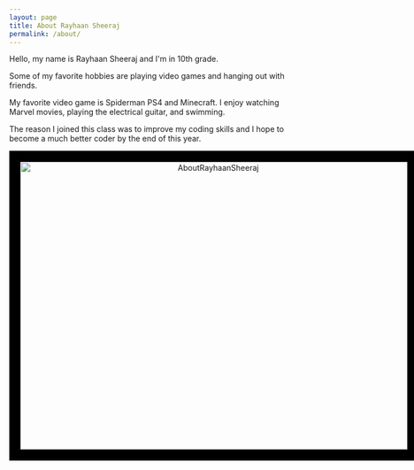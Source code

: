 ```yaml
---
layout: page
title: About Rayhaan Sheeraj
permalink: /about/
---
```


Hello, my name is Rayhaan Sheeraj and I'm in 10th grade. 

Some of my favorite hobbies are playing video games and hanging out with friends. 

My favorite video game is Spiderman PS4 and Minecraft. I enjoy watching Marvel movies, playing the electrical guitar, and swimming. 

The reason I joined this class was to improve my coding skills and I hope to become a much better coder by the end of this year. 

<center>
<div class="border">
    <img alt="AboutRayhaanSheeraj" src="{{site.baseurl}}/images/RayhaanHobbies.png" width="700" height="520">
</div>
</center>

<style>
    .border {
        border: 20px solid #000; 
        display: inline-block;
        box-sizing: border-box; 
    }
    .border img {
        display: block; 
    }
</style>